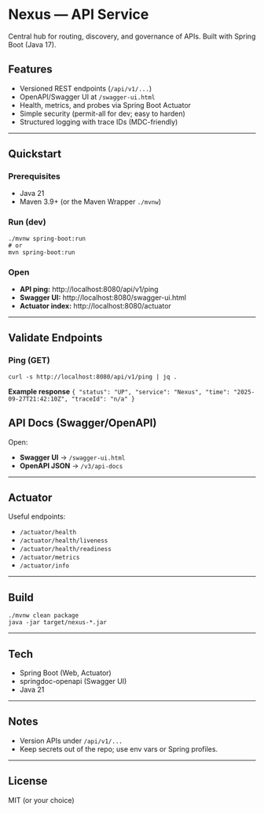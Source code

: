 # Nexus — API Service

Central hub for routing, discovery, and governance of APIs. Built with Spring Boot (Java 17).

## Features
- Versioned REST endpoints (`/api/v1/...`)
- OpenAPI/Swagger UI at `/swagger-ui.html`
- Health, metrics, and probes via Spring Boot Actuator
- Simple security (permit-all for dev; easy to harden)
- Structured logging with trace IDs (MDC-friendly)

---

## Quickstart

### Prerequisites
- Java 21
- Maven 3.9+ (or the Maven Wrapper `./mvnw`)

### Run (dev)
    ./mvnw spring-boot:run
    # or
    mvn spring-boot:run

### Open
- **API ping:** http://localhost:8080/api/v1/ping
- **Swagger UI:** http://localhost:8080/swagger-ui.html
- **Actuator index:** http://localhost:8080/actuator

---

## Validate Endpoints

### Ping (GET)
    curl -s http://localhost:8080/api/v1/ping | jq .

**Example response**
`{
"status": "UP",
"service": "Nexus",
"time": "2025-09-27T21:42:10Z",
"traceId": "n/a"
}`

## API Docs (Swagger/OpenAPI)

Open:
- **Swagger UI** → `/swagger-ui.html`
- **OpenAPI JSON** → `/v3/api-docs`

---

## Actuator

Useful endpoints:
- `/actuator/health`
- `/actuator/health/liveness`
- `/actuator/health/readiness`
- `/actuator/metrics`
- `/actuator/info`

---
## Build
    ./mvnw clean package
    java -jar target/nexus-*.jar

---

## Tech
- Spring Boot (Web, Actuator)
- springdoc-openapi (Swagger UI)
- Java 21

---

## Notes
- Version APIs under `/api/v1/...`
- Keep secrets out of the repo; use env vars or Spring profiles.

---

## License
MIT (or your choice)
